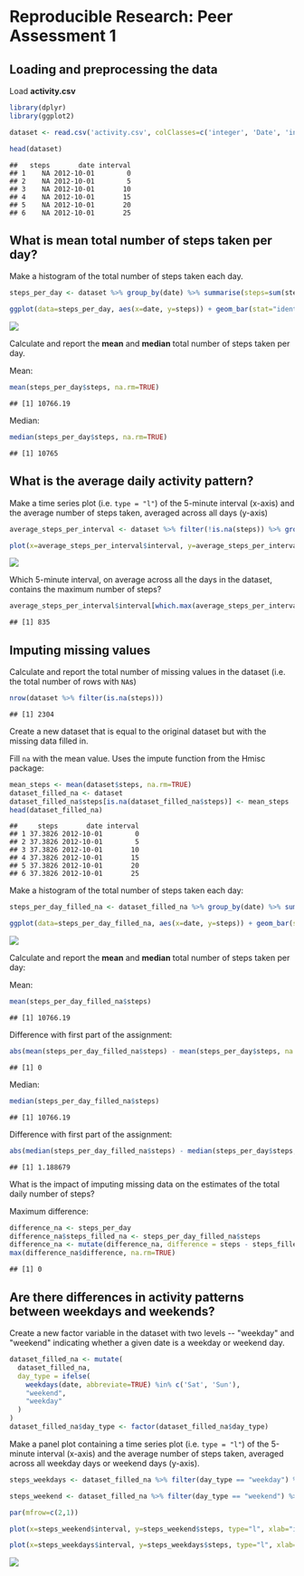 # Reproducible Research: Peer Assessment 1


## Loading and preprocessing the data

Load **activity.csv**


```r
library(dplyr)
library(ggplot2)
```


```r
dataset <- read.csv('activity.csv', colClasses=c('integer', 'Date', 'integer'))

head(dataset)
```

```
##   steps       date interval
## 1    NA 2012-10-01        0
## 2    NA 2012-10-01        5
## 3    NA 2012-10-01       10
## 4    NA 2012-10-01       15
## 5    NA 2012-10-01       20
## 6    NA 2012-10-01       25
```

## What is mean total number of steps taken per day?

Make a histogram of the total number of steps taken each day.


```r
steps_per_day <- dataset %>% group_by(date) %>% summarise(steps=sum(steps))

ggplot(data=steps_per_day, aes(x=date, y=steps)) + geom_bar(stat="identity") + labs(title="Total number of steps taken per day")
```

![](PA1_template_files/figure-html/unnamed-chunk-3-1.png) 

Calculate and report the **mean** and **median** total number of steps taken per day.

Mean:

```r
mean(steps_per_day$steps, na.rm=TRUE)
```

```
## [1] 10766.19
```

Median:

```r
median(steps_per_day$steps, na.rm=TRUE)
```

```
## [1] 10765
```

## What is the average daily activity pattern?

Make a time series plot (i.e. `type = "l"`) of the 5-minute interval (x-axis) and the average number of steps taken, averaged across all days (y-axis)


```r
average_steps_per_interval <- dataset %>% filter(!is.na(steps)) %>% group_by(interval) %>% summarise(steps=mean(steps))

plot(x=average_steps_per_interval$interval, y=average_steps_per_interval$steps, type="l", xlab="interval", ylab="steps", main="Mean steps per interval")
```

![](PA1_template_files/figure-html/unnamed-chunk-6-1.png) 

Which 5-minute interval, on average across all the days in the dataset, contains the maximum number of steps?


```r
average_steps_per_interval$interval[which.max(average_steps_per_interval$steps)]
```

```
## [1] 835
```

## Imputing missing values

Calculate and report the total number of missing values in the dataset (i.e. the total number of rows with `NA`s)


```r
nrow(dataset %>% filter(is.na(steps)))
```

```
## [1] 2304
```

Create a new dataset that is equal to the original dataset but with the missing data filled in.

Fill ``na`` with the mean value. Uses the impute function from the Hmisc package:


```r
mean_steps <- mean(dataset$steps, na.rm=TRUE)
dataset_filled_na <- dataset
dataset_filled_na$steps[is.na(dataset_filled_na$steps)] <- mean_steps
head(dataset_filled_na)
```

```
##     steps       date interval
## 1 37.3826 2012-10-01        0
## 2 37.3826 2012-10-01        5
## 3 37.3826 2012-10-01       10
## 4 37.3826 2012-10-01       15
## 5 37.3826 2012-10-01       20
## 6 37.3826 2012-10-01       25
```

Make a histogram of the total number of steps taken each day:


```r
steps_per_day_filled_na <- dataset_filled_na %>% group_by(date) %>% summarise(steps=sum(steps))

ggplot(data=steps_per_day_filled_na, aes(x=date, y=steps)) + geom_bar(stat="identity") + labs(title="Total number of steps taken per day (filled na)")
```

![](PA1_template_files/figure-html/unnamed-chunk-10-1.png) 

Calculate and report the **mean** and **median** total number of steps taken per day:

Mean:

```r
mean(steps_per_day_filled_na$steps)
```

```
## [1] 10766.19
```

Difference with first part of the assignment:


```r
abs(mean(steps_per_day_filled_na$steps) - mean(steps_per_day$steps, na.rm=TRUE))
```

```
## [1] 0
```

Median:

```r
median(steps_per_day_filled_na$steps)
```

```
## [1] 10766.19
```

Difference with first part of the assignment:


```r
abs(median(steps_per_day_filled_na$steps) - median(steps_per_day$steps, na.rm=TRUE))
```

```
## [1] 1.188679
```

What is the impact of imputing missing data on the estimates of the total daily number of steps?

Maximum difference:


```r
difference_na <- steps_per_day
difference_na$steps_filled_na <- steps_per_day_filled_na$steps
difference_na <- mutate(difference_na, difference = steps - steps_filled_na)
max(difference_na$difference, na.rm=TRUE)
```

```
## [1] 0
```

## Are there differences in activity patterns between weekdays and weekends?

Create a new factor variable in the dataset with two levels -- "weekday" and "weekend" indicating whether a given date is a weekday or weekend day.


```r
dataset_filled_na <- mutate(
  dataset_filled_na,
  day_type = ifelse(
    weekdays(date, abbreviate=TRUE) %in% c('Sat', 'Sun'),
    "weekend",
    "weekday"
  )
)
dataset_filled_na$day_type <- factor(dataset_filled_na$day_type)
```

Make a panel plot containing a time series plot (i.e. `type = "l"`) of the 5-minute interval (x-axis) and the average number of steps taken, averaged across all weekday days or weekend days (y-axis).


```r
steps_weekdays <- dataset_filled_na %>% filter(day_type == "weekday") %>% group_by(interval) %>% summarise(steps=mean(steps))

steps_weekend <- dataset_filled_na %>% filter(day_type == "weekend") %>% group_by(interval) %>% summarise(steps=mean(steps))

par(mfrow=c(2,1)) 

plot(x=steps_weekend$interval, y=steps_weekend$steps, type="l", xlab="interval", ylab="steps", main="Weekend")

plot(x=steps_weekdays$interval, y=steps_weekdays$steps, type="l", xlab="interval", ylab="steps", main="Weekday")
```

![](PA1_template_files/figure-html/unnamed-chunk-17-1.png) 
